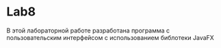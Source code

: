 # Lab8
В этой лабораторной работе разработана программа с пользовательским интерфейсом с использованием библотеки JavaFX

